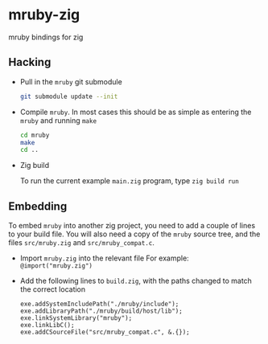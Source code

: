 # mruby-zig

mruby bindings for zig

## Hacking

- Pull in the `mruby` git submodule

  ```sh
  git submodule update --init
  ```

- Compile `mruby`.
  In most cases this should be as simple as entering the `mruby` and running `make`

  ```sh
  cd mruby
  make
  cd ..
  ```

- Zig build

  To run the current example `main.zig` program, type `zig build run`

## Embedding

To embed `mruby` into another zig project, you need to add a couple of
lines to your build file. You will also need a copy of the `mruby`
source tree, and the files `src/mruby.zig` and `src/mruby_compat.c`.

- Import `mruby.zig` into the relevant file
  For example: `@import("mruby.zig")`

- Add the following lines to `build.zig`, with the paths changed to match the correct location

  ```zig
  exe.addSystemIncludePath("./mruby/include");
  exe.addLibraryPath("./mruby/build/host/lib");
  exe.linkSystemLibrary("mruby");
  exe.linkLibC();
  exe.addCSourceFile("src/mruby_compat.c", &.{});
  ```
